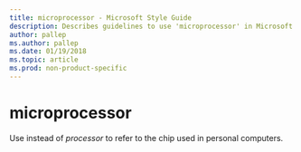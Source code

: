 ```yaml
---
title: microprocessor - Microsoft Style Guide
description: Describes guidelines to use 'microprocessor' in Microsoft documents.
author: pallep
ms.author: pallep
ms.date: 01/19/2018
ms.topic: article
ms.prod: non-product-specific
---
```


# microprocessor

Use instead of *processor* to refer to the chip used in personal computers.
